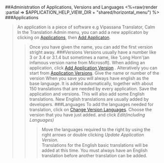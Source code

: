 ##Administration of Applications, Versions and Languages
<%=raw(render :partial => $APPLICATION_HELP_VIEW_DIR + "shared/horizontal_menu") %>
###Applications
> An application is a piece of software e.g Vipassana Translator, Calm
> In the Translation Admin menu, you can add a new applicaton by clicking on [Applications](<%=calmapps_path%>), then [Add Applicaton](<%=new_calmapp_version_path%>)</i>.
>> Once you have given the name, you can add the first version stright away.
###Versions
>Versions usually have a number like 3 or 3.4 or 3.1.4 but sometimes a name, like 'Long Horn'(an infamous version name from Microsoft).
>> When adding an application, click [Add Application Version](<%=new_calmapp_version_path%>) . Alteratively you can start from [Application Versions](<%=calmapp_versions_path%>). Give the name or number of the version
>> When you save you will always have english as the base language. It is added automatically, together with about 150 translations that are needed by every application.
>> Save the application and versions. This will also add some English translations. New English translations are usually added by developers.
###Languages
>  To add the languages needed for translation, click on [Change Version Languages](<%=calmapp_versions_path%>). Choose the version that you have just added.
>> and click <i>Edit(including Languages)</i> 
>>> Move the languages required to the right by using the right arrows or double clicking
>>> <i>Update Application Version</i>.<br>
>>> Translations for the English basic translations will be added at this time.
> You must always have an English translation before another translation can be added.
 
